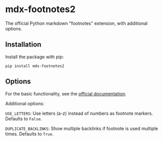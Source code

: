 # mdx-footnotes2

The official Python markdown "footnotes" extension, with additional options.

## Installation

Install the package with pip:

```
pip install mdx-footnotes2
```

## Options

For the basic functionality, see the [official documentation](https://python-markdown.github.io/extensions/footnotes/).

Additional options:

`USE_LETTERS`: Use letters (a-z) instead of numbers as footnote markers. Defaults to `False`.

`DUPLICATE_BACKLINKS`: Show multiple backlinks if footnote is used multiple times. Defaults to `True`.